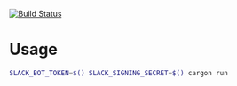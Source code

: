 [![Build Status](https://cloud.drone.io/api/badges/skyser2003/ditto_bot_rust/status.svg)](https://cloud.drone.io/skyser2003/ditto_bot_rust)

# Usage

```bash
SLACK_BOT_TOKEN=$() SLACK_SIGNING_SECRET=$() cargon run
```
